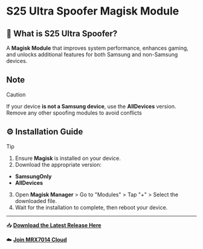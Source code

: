 # S25 Ultra Spoofer Magisk Module  

## 📌 What is S25 Ultra Spoofer?  
A **Magisk Module** that improves system performance, enhances gaming, and unlocks additional features for both Samsung and non-Samsung devices.

## Note
> [!CAUTION] 
> If your device **is not a Samsung device**, use the **AllDevices** version.  
> Remove any other spoofing modules to avoid conflicts

## ⚙️ Installation Guide  
> [!TIP]
> 1. Ensure **Magisk** is installed on your device.  
> 2. Download the appropriate version:  
> - **SamsungOnly**
> - **AllDevices**  
> 3. Open **Magisk Manager** > Go to "Modules" > Tap "+" > Select the downloaded file.  
> 4. Wait for the installation to complete, then reboot your device.  

---

📥 **[Download the Latest Release Here](https://github.com/mrx7014/S25Ultra-Spoofer/releases)**

☁️ **[Join MRX7014 Cloud](https://t.me/mrx7014cloud)**
